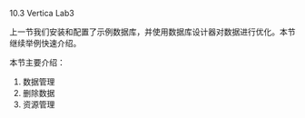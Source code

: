 10.3 Vertica Lab3

上一节我们安装和配置了示例数据库，并使用数据库设计器对数据进行优化。本节继续举例快速介绍。

本节主要介绍：

1. 数据管理
2. 删除数据
3. 资源管理



